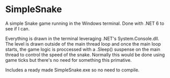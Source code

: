 # SimpleSnake

A simple Snake game running in the Windows terminal.
Done with .NET 6 to see if I can.

Everything is drawn in the terminal leveraging .NET's System.Console.dll.
The level is drawn outside of the main thread loop and once the main loop starts, the game logic
is proccessed with a .Sleep() suspense on the main thread to control the speed of the snake. 
Normally this would be done using game ticks but there's no need for something this primative.

Includes a ready made SimpleSnake.exe so no need to compile. 